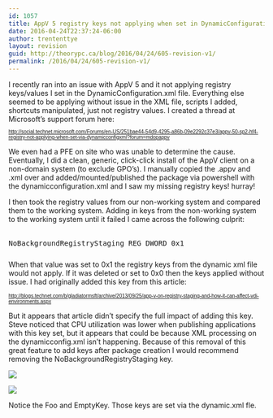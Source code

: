 ```yaml
---
id: 1057
title: AppV 5 registry keys not applying when set in DynamicConfiguration.xml
date: 2016-04-24T22:37:24-06:00
author: trententtye
layout: revision
guid: http://theorypc.ca/blog/2016/04/24/605-revision-v1/
permalink: /2016/04/24/605-revision-v1/
---
```

I recently ran into an issue with AppV 5 and it not applying registry keys/values I set in the DynamicConfiguration.xml file. Everything else seemed to be applying without issue in the XML file, scripts I added, shortcuts manipulated, just not registry values. I created a thread at Microsoft&#8217;s support forum here:  
<span style="font-family: Arial, Helvetica, sans-serif; font-size: x-small;"><br /> <a href="http://social.technet.microsoft.com/Forums/en-US/251bae44-54d9-4295-a86b-09e2292c37e3/appv-50-sp2-hf4-registry-not-applying-when-set-via-dynamicconfigxml?forum=mdopappv">http://social.technet.microsoft.com/Forums/en-US/251bae44-54d9-4295-a86b-09e2292c37e3/appv-50-sp2-hf4-registry-not-applying-when-set-via-dynamicconfigxml?forum=mdopappv</a></span>

We even had a PFE on site who was unable to determine the cause. Eventually, I did a clean, generic, click-click install of the AppV client on a non-domain system (to exclude GPO&#8217;s). I manually copied the .appv and .xml over and added/mounted/published the package via powershell with the dynamicconfiguration.xml and I saw my missing registry keys! hurray!

I then took the registry values from our non-working system and compared them to the working system. Adding in keys from the non-working system to the working system until it failed I came across the following culprit:  
<span style="color: #e06666;"><br /> </span>

<pre class="lang:reg decode:true ">NoBackgroundRegistryStaging REG_DWORD 0x1</pre>

<span style="font-family: Arial, Helvetica, sans-serif; font-size: x-small;"><br /> </span>When that value was set to 0x1 the registry keys from the dynamic xml file would not apply. If it was deleted or set to 0x0 then the keys applied without issue. I had originally added this key from this article:

<span style="font-family: Arial, Helvetica, sans-serif; font-size: x-small;"><a href="http://blogs.technet.com/b/gladiatormsft/archive/2013/09/25/app-v-on-registry-staging-and-how-it-can-affect-vdi-environments.aspx">http://blogs.technet.com/b/gladiatormsft/archive/2013/09/25/app-v-on-registry-staging-and-how-it-can-affect-vdi-environments.aspx</a></span>

But it appears that article didn&#8217;t specify the full impact of adding this key. Steve noticed that CPU utilization was lower when publishing applications with this key set, but it appears that could be because XML processing on the dynamicconfig.xml isn&#8217;t happening. Because of this removal of this great feature to add keys after package creation I would recommend removing the NoBackgroundRegistryStaging key.

[<img src="https://images-blogger-opensocial.googleusercontent.com/gadgets/proxy?url=http%3A%2F%2F1.bp.blogspot.com%2F-bDnihlGOsmk%2FU6RlvgPHs-I%2FAAAAAAAAAdI%2FeL24W5YptiE%2Fs1600%2Freg-applied.PNG&container=blogger&gadget=a&rewriteMime=image%2F*" border="0" />](http://1.bp.blogspot.com/-bDnihlGOsmk/U6RlvgPHs-I/AAAAAAAAAdI/eL24W5YptiE/s1600/reg-applied.PNG)

[<img src="https://images-blogger-opensocial.googleusercontent.com/gadgets/proxy?url=http%3A%2F%2F3.bp.blogspot.com%2F-SvlqAWlz02I%2FU6Rlv21fmhI%2FAAAAAAAAAdM%2FJJaUimWrofs%2Fs1600%2Freg-not-applied.PNG&container=blogger&gadget=a&rewriteMime=image%2F*" border="0" />](http://3.bp.blogspot.com/-SvlqAWlz02I/U6Rlv21fmhI/AAAAAAAAAdM/JJaUimWrofs/s1600/reg-not-applied.PNG)

Notice the Foo and EmptyKey. Those keys are set via the dynamic.xml fle.

<!-- AddThis Advanced Settings generic via filter on the_content -->

<!-- AddThis Share Buttons generic via filter on the_content -->